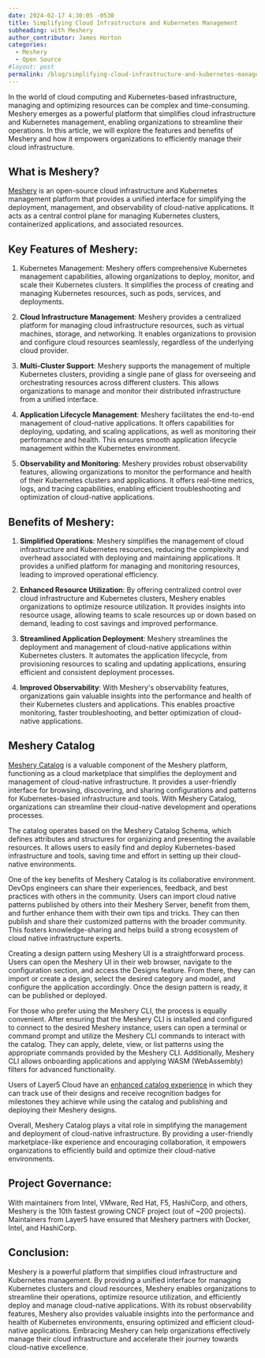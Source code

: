 ```yaml
---
date: 2024-02-17 4:30:05 -0530
title: Simplifying Cloud Infrastructure and Kubernetes Management
subheading: with Meshery
author_contributor: James Horton
categories: 
  - Meshery
  - Open Source
#layout: post
permalink: /blog/simplifying-cloud-infrastructure-and-kubernetes-management
---
```

In the world of cloud computing and Kubernetes-based infrastructure, managing and optimizing resources can be complex and time-consuming. Meshery emerges as a powerful platform that simplifies cloud infrastructure and Kubernetes management, enabling organizations to streamline their operations. In this article, we will explore the features and benefits of Meshery and how it empowers organizations to efficiently manage their cloud infrastructure.

## What is Meshery?
[Meshery](https://meshery.io) is an open-source cloud infrastructure and Kubernetes management platform that provides a unified interface for simplifying the deployment, management, and observability of cloud-native applications. It acts as a central control plane for managing Kubernetes clusters, containerized applications, and associated resources.

## Key Features of Meshery:
1. Kubernetes Management: Meshery offers comprehensive Kubernetes management capabilities, allowing organizations to deploy, monitor, and scale their Kubernetes clusters. It simplifies the process of creating and managing Kubernetes resources, such as pods, services, and deployments.

2. **Cloud Infrastructure Management**: Meshery provides a centralized platform for managing cloud infrastructure resources, such as virtual machines, storage, and networking. It enables organizations to provision and configure cloud resources seamlessly, regardless of the underlying cloud provider.

3. **Multi-Cluster Support**: Meshery supports the management of multiple Kubernetes clusters, providing a single pane of glass for overseeing and orchestrating resources across different clusters. This allows organizations to manage and monitor their distributed infrastructure from a unified interface.

4. **Application Lifecycle Management**: Meshery facilitates the end-to-end management of cloud-native applications. It offers capabilities for deploying, updating, and scaling applications, as well as monitoring their performance and health. This ensures smooth application lifecycle management within the Kubernetes environment.

5. **Observability and Monitoring**: Meshery provides robust observability features, allowing organizations to monitor the performance and health of their Kubernetes clusters and applications. It offers real-time metrics, logs, and tracing capabilities, enabling efficient troubleshooting and optimization of cloud-native applications.

## Benefits of Meshery:
1. **Simplified Operations**: Meshery simplifies the management of cloud infrastructure and Kubernetes resources, reducing the complexity and overhead associated with deploying and maintaining applications. It provides a unified platform for managing and monitoring resources, leading to improved operational efficiency.

2. **Enhanced Resource Utilization**: By offering centralized control over cloud infrastructure and Kubernetes clusters, Meshery enables organizations to optimize resource utilization. It provides insights into resource usage, allowing teams to scale resources up or down based on demand, leading to cost savings and improved performance.

3. **Streamlined Application Deployment**: Meshery streamlines the deployment and management of cloud-native applications within Kubernetes clusters. It automates the application lifecycle, from provisioning resources to scaling and updating applications, ensuring efficient and consistent deployment processes.

4. **Improved Observability**: With Meshery's observability features, organizations gain valuable insights into the performance and health of their Kubernetes clusters and applications. This enables proactive monitoring, faster troubleshooting, and better optimization of cloud-native applications.

## Meshery Catalog

[Meshery Catalog](https://meshery.io/catalog) is a valuable component of the Meshery platform, functioning as a cloud marketplace that simplifies the deployment and management of cloud-native infrastructure. It provides a user-friendly interface for browsing, discovering, and sharing configurations and patterns for Kubernetes-based infrastructure and tools. With Meshery Catalog, organizations can streamline their cloud-native development and operations processes.

The catalog operates based on the Meshery Catalog Schema, which defines attributes and structures for organizing and presenting the available resources. It allows users to easily find and deploy Kubernetes-based infrastructure and tools, saving time and effort in setting up their cloud-native environments.

One of the key benefits of Meshery Catalog is its collaborative environment. DevOps engineers can share their experiences, feedback, and best practices with others in the community. Users can import cloud native patterns published by others into their Meshery Server, benefit from them, and further enhance them with their own tips and tricks. They can then publish and share their customized patterns with the broader community. This fosters knowledge-sharing and helps build a strong ecosystem of cloud native infrastructure experts.

Creating a design pattern using Meshery UI is a straightforward process. Users can open the Meshery UI in their web browser, navigate to the configuration section, and access the Designs feature. From there, they can import or create a design, select the desired category and model, and configure the application accordingly. Once the design pattern is ready, it can be published or deployed.

For those who prefer using the Meshery CLI, the process is equally convenient. After ensuring that the Meshery CLI is installed and configured to connect to the desired Meshery instance, users can open a terminal or command prompt and utilize the Meshery CLI commands to interact with the catalog. They can apply, delete, view, or list patterns using the appropriate commands provided by the Meshery CLI. Additionally, Meshery CLI allows onboarding applications and applying WASM (WebAssembly) filters for advanced functionality.

Users of Layer5 Cloud have an [enhanced catalog experience](https://meshery.layer5.io/catalog) in which they can track use of their designs and receive recognition badges for milestones they achieve while using the catalog and publishing and deploying their Meshery designs.

Overall, Meshery Catalog plays a vital role in simplifying the management and deployment of cloud-native infrastructure. By providing a user-friendly marketplace-like experience and encouraging collaboration, it empowers organizations to efficiently build and optimize their cloud-native environments.

## Project Governance:
With maintainers from Intel, VMware, Red Hat, F5, HashiCorp, and others, Meshery is the 10th fastest growing CNCF project (out of ~200 projects). Maintainers from Layer5 have ensured that Meshery partners with Docker, Intel, and HashiCorp.

## Conclusion:
Meshery is a powerful platform that simplifies cloud infrastructure and Kubernetes management. By providing a unified interface for managing Kubernetes clusters and cloud resources, Meshery enables organizations to streamline their operations, optimize resource utilization, and efficiently deploy and manage cloud-native applications. With its robust observability features, Meshery also provides valuable insights into the performance and health of Kubernetes environments, ensuring optimized and efficient cloud-native applications. Embracing Meshery can help organizations effectively manage their cloud infrastructure and accelerate their journey towards cloud-native excellence.